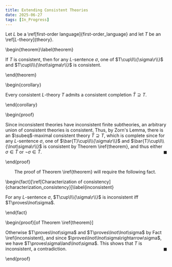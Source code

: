 ```yaml
---
title: Extending Consistent Theories
date: 2025-06-27
tags: [In_Progress]
---
```


Let $L$ be a \ref[first-order language]{first-order_language} and let $T$ be an \ref[$L$-theory]{theory}.

\begin{theorem}\label{theorem}

If $T$ is consistent, then for any $L$-sentence $\sigma$, one of $T\cup\l\\{\sigma\r\\}$ and $T\cup\l\\{\lnot\sigma\r\\}$ is consistent.

\end{theorem}

\begin{corollary}

Every consistent $L$-theory $T$ admits a consistent completion $\bar{T}\supseteq T$.

\end{corollary}

\begin{proof}

Since inconsistent theories have inconsistent finite subtheories, an arbitrary union of consistent theories is consistent. Thus, by Zorn's Lemma, there is an $\subeq$-maximal consistent theory $\bar{T}\supseteq T$, which is complete since for any $L$-sentence $\sigma$, one of $\bar{T}\cup\l\\{\sigma\r\\}$ and $\bar{T}\cup\l\\{\lnot\sigma\r\\}$ is consistent by Theorem \iref{theorem}, and thus either $\sigma\in\bar{T}$ or $\lnot\sigma\in\bar{T}$.<span style="float:right;">$\blacksquare$</span>

\end{proof}

<div class="space"></div>

&emsp;&emsp;The proof of Theorem \iref{theorem} will require the following fact.

\begin{fact}[\ref[Characterization of consistency]{characterization_consistency}]\label{inconsistent}

For any $L$-sentence $\sigma$, $T\cup\l\\{\sigma\r\\}$ is inconsistent iff $T\proves\lnot\sigma$.

\end{fact}

<div class="space"></div>

\begin{proof}[of Theorem \iref{theorem}]

Otherwise $T\proves\lnot\sigma$ and $T\proves\lnot\lnot\sigma$ by Fact \iref{inconsistent}, and since $\proves\lnot\lnot\sigma\rightarrow\sigma$, we have $T\proves\sigma\land\lnot\sigma$. This shows that $T$ is inconsistent, a contradiction.<span style="float:right;">$\blacksquare$</span>

\end{proof}
